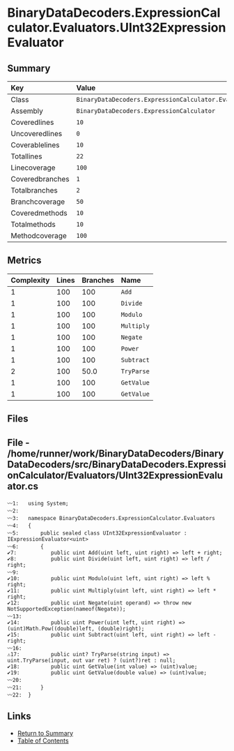 ﻿# BinaryDataDecoders.ExpressionCalculator.Evaluators.UInt32ExpressionEvaluator

## Summary

| Key             | Value                                                                          |
| :-------------- | :----------------------------------------------------------------------------- |
| Class           | `BinaryDataDecoders.ExpressionCalculator.Evaluators.UInt32ExpressionEvaluator` |
| Assembly        | `BinaryDataDecoders.ExpressionCalculator`                                      |
| Coveredlines    | `10`                                                                           |
| Uncoveredlines  | `0`                                                                            |
| Coverablelines  | `10`                                                                           |
| Totallines      | `22`                                                                           |
| Linecoverage    | `100`                                                                          |
| Coveredbranches | `1`                                                                            |
| Totalbranches   | `2`                                                                            |
| Branchcoverage  | `50`                                                                           |
| Coveredmethods  | `10`                                                                           |
| Totalmethods    | `10`                                                                           |
| Methodcoverage  | `100`                                                                          |

## Metrics

| Complexity | Lines | Branches | Name       |
| :--------- | :---- | :------- | :--------- |
| 1          | 100   | 100      | `Add`      |
| 1          | 100   | 100      | `Divide`   |
| 1          | 100   | 100      | `Modulo`   |
| 1          | 100   | 100      | `Multiply` |
| 1          | 100   | 100      | `Negate`   |
| 1          | 100   | 100      | `Power`    |
| 1          | 100   | 100      | `Subtract` |
| 2          | 100   | 50.0     | `TryParse` |
| 1          | 100   | 100      | `GetValue` |
| 1          | 100   | 100      | `GetValue` |

## Files

## File - /home/runner/work/BinaryDataDecoders/BinaryDataDecoders/src/BinaryDataDecoders.ExpressionCalculator/Evaluators/UInt32ExpressionEvaluator.cs

```CSharp
〰1:   using System;
〰2:   
〰3:   namespace BinaryDataDecoders.ExpressionCalculator.Evaluators
〰4:   {
〰5:       public sealed class UInt32ExpressionEvaluator : IExpressionEvaluator<uint>
〰6:       {
✔7:           public uint Add(uint left, uint right) => left + right;
✔8:           public uint Divide(uint left, uint right) => left / right;
〰9:   
✔10:          public uint Modulo(uint left, uint right) => left % right;
✔11:          public uint Multiply(uint left, uint right) => left * right;
✔12:          public uint Negate(uint operand) => throw new NotSupportedException(nameof(Negate));
〰13:  
✔14:          public uint Power(uint left, uint right) => (uint)Math.Pow((double)left, (double)right);
✔15:          public uint Subtract(uint left, uint right) => left - right;
〰16:  
⚠17:          public uint? TryParse(string input) => uint.TryParse(input, out var ret) ? (uint?)ret : null;
✔18:          public uint GetValue(int value) => (uint)value;
✔19:          public uint GetValue(double value) => (uint)value;
〰20:  
〰21:      }
〰22:  }
```

## Links

* [Return to Summary](Summary.md)
* [Table of Contents](../TOC.md)

